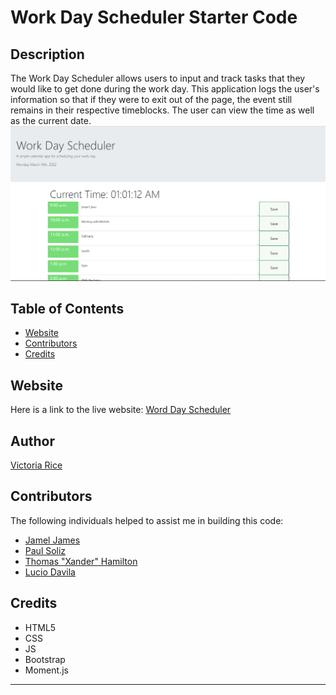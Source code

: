 # Work Day Scheduler Starter Code

## Description 
The Work Day Scheduler allows users to input and track tasks that they would like to get done during the work day. This application logs the user's information so that if they were to exit out of the page, the event still remains in their respective timeblocks. The user can view the time as well as the current date.
![alt text](./assets/Images/workday.png)


## Table of Contents 
* [Website](#website)
* [Contributors](#contributors)
* [Credits](#credits)

## Website
Here is a link to the live website:
[Word Day Scheduler](https://vtori37.github.io/super-disco-main/)


## Author
[Victoria Rice](https://github.com/vtori37)

## Contributors
The following individuals helped to assist me in building this code:
* [Jamel James](https://github.com/jrj-sys)
* [Paul Soliz](https://github.com/ModiFir3)
* [Thomas "Xander" Hamilton](https://github.com/tsadiktalmudim)
* [Lucio Davila](https://github.com/Lucio-001)

## Credits
* HTML5
* CSS 
* JS
* Bootstrap
* Moment.js
--- 

